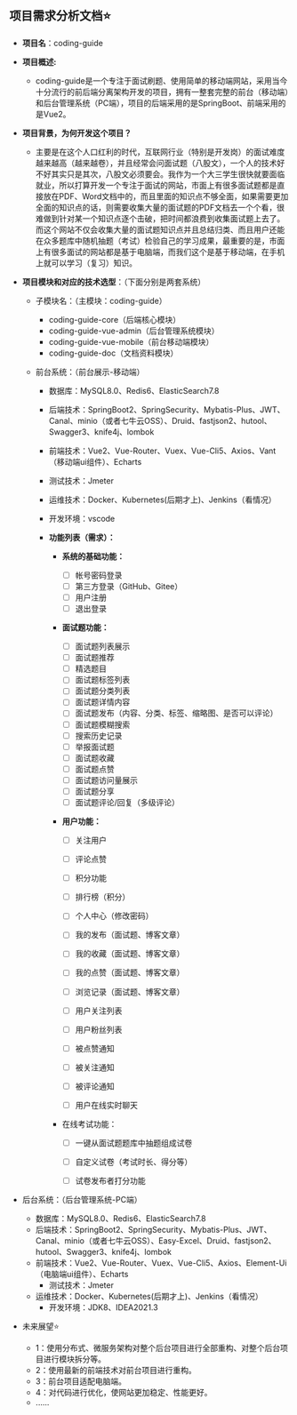 

## 项目需求分析文档⭐

- **项目名**：coding-guide

- **项目概述:**

    - coding-guide是一个专注于面试刷题、使用简单的移动端网站，采用当今十分流行的前后端分离架构开发的项目，拥有一整套完整的前台（移动端）和后台管理系统（PC端），项目的后端采用的是SpringBoot、前端采用的是Vue2。

- **项目背景，为何开发这个项目？**

    - 主要是在这个人口红利的时代，互联网行业（特别是开发岗）的面试难度越来越高（越来越卷），并且经常会问面试题（八股文），一个人的技术好不好其实只是其次，八股文必须要会。我作为一个大三学生很快就要面临就业，所以打算开发一个专注于面试的网站，市面上有很多面试题都是直接放在PDF、Word文档中的，而且里面的知识点不够全面，如果需要更加全面的知识点的话，则需要收集大量的面试题的PDF文档去一个个看，很难做到针对某一个知识点逐个击破，把时间都浪费到收集面试题上去了。而这个网站不仅会收集大量的面试题知识点并且总结归类、而且用户还能在众多题库中随机抽题（考试）检验自己的学习成果，最重要的是，市面上有很多面试的网站都是基于电脑端，而我们这个是基于移动端，在手机上就可以学习（复习）知识。

- **项目模块和对应的技术选型**：（下面分别是两套系统）

    - 子模块名：（主模块：coding-guide）

        - coding-guide-core（后端核心模块）
        - coding-guide-vue-admin（后台管理系统模块）
        - coding-guide-vue-mobile（前台移动端模块）
        - coding-guide-doc（文档资料模块）

    - 前台系统：（前台展示-移动端）

        - 数据库：MySQL8.0、Redis6、ElasticSearch7.8

        - 后端技术：SpringBoot2、SpringSecurity、Mybatis-Plus、JWT、Canal、minio（或者七牛云OSS）、Druid、fastjson2、hutool、Swagger3、knife4j、lombok

        - 前端技术：Vue2、Vue-Router、Vuex、Vue-Cli5、Axios、Vant（移动端ui组件）、Echarts

        - 测试技术：Jmeter

        - 运维技术：Docker、Kubernetes(后期才上)、Jenkins（看情况）

        - 开发环境：vscode

        - **功能列表（需求）：**

            - **系统的基础功能：**

                - [ ] 帐号密码登录
                - [ ] 第三方登录（GitHub、Gitee）
                - [ ] 用户注册
                - [ ] 退出登录

            - **面试题功能：**

                - [ ] 面试题列表展示
                - [ ] 面试题推荐
                - [ ] 精选题目
                - [ ] 面试题标签列表
                - [ ] 面试题分类列表
                - [ ] 面试题详情内容
                - [ ] 面试题发布（内容、分类、标签、缩略图、是否可以评论）
                - [ ] 面试题模糊搜索
                - [ ] 搜索历史记录
                - [ ] 举报面试题
                - [ ] 面试题收藏
                - [ ] 面试题点赞
                - [ ] 面试题访问量展示
                - [ ] 面试题分享
                - [ ] 面试题评论/回复（多级评论）

            - **用户功能：**

                - [ ] 关注用户

                - [ ] 评论点赞
                - [ ] 积分功能
                - [ ] 排行榜（积分）

                - [ ] 个人中心（修改密码）

                - [ ] 我的发布（面试题、博客文章）

                - [ ] 我的收藏（面试题、博客文章）

                - [ ] 我的点赞（面试题、博客文章）

                - [ ] 浏览记录（面试题、博客文章）

                - [ ] 用户关注列表

                - [ ] 用户粉丝列表

                - [ ] 被点赞通知

                - [ ] 被关注通知

                - [ ] 被评论通知

                - [ ] 用户在线实时聊天

            - 在线考试功能：

                - [ ] 一键从面试题题库中抽题组成试卷
                - [ ] 自定义试卷（考试时长、得分等）
                - [ ] 试卷发布者打分功能



- 后台系统：（后台管理系统-PC端）

    - 数据库：MySQL8.0、Redis6、ElasticSearch7.8
    - 后端技术：SpringBoot2、SpringSecurity、Mybatis-Plus、JWT、Canal、minio（或者七牛云OSS）、Easy-Excel、Druid、fastjson2、hutool、Swagger3、knife4j、lombok
    - 前端技术：Vue2、Vue-Router、Vuex、Vue-Cli5、Axios、Element-Ui（电脑端ui组件）、Echarts
        - 测试技术：Jmeter
    - 运维技术：Docker、Kubernetes(后期才上)、Jenkins（看情况）
        - 开发环境：JDK8、IDEA2021.3



- 未来展望⭐
    - 1：使用分布式、微服务架构对整个后台项目进行全部重构、对整个后台项目进行模块拆分等。
    - 2：使用最新的前端技术对前台项目进行重构。
    - 3：前台项目适配电脑端。
    - 4：对代码进行优化，使网站更加稳定、性能更好。
    - ......

